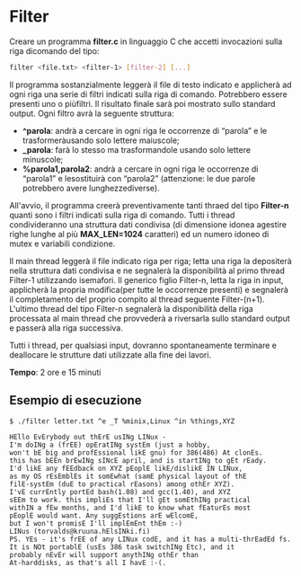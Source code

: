 # Filter
Creare un programma **filter.c** in linguaggio C che accetti invocazioni sulla riga dicomando del tipo:
```bash
filter <file.txt> <filter-1> [filter-2] [...]
```

Il programma sostanzialmente leggerà il file di testo indicato e applicherà ad ogni riga una serie di filtri indicati sulla riga di comando. Potrebbero essere presenti uno o piùfiltri. Il risultato finale sarà poi mostrato sullo standard output. Ogni filtro avrà la seguente struttura:
- **^parola**: andrà a cercare in ogni riga le occorrenze di “parola” e le trasformeràusando solo lettere maiuscole;
- **_parola**: farà lo stesso ma trasformandole usando solo lettere minuscole;
- **%parola1,parola2**: andrà a cercare in ogni riga le occorrenze di “parola1” e lesostituirà con “parola2” (attenzione: le due parole potrebbero avere lunghezzediverse).

All'avvio, il programma creerà preventivamente tanti thraed del tipo **Filter-n** quanti sono i filtri indicati sulla riga di comando. Tutti i thread condivideranno una struttura dati condivisa (di dimensione idonea agestire righe lunghe al più **MAX_LEN=1024** caratteri) ed un numero idoneo di mutex e variabili condizione.

Il main thread leggerà il file indicato riga per riga; letta una riga la depositerà nella struttura dati condivisa e ne segnalerà la disponibilità al primo thread Filter-1 utilizzando isemafori. Il generico figlio Filter-n, letta la riga in input, applicherà la propria modifica(per tutte le occorrenze presenti) e segnalerà il completamento del proprio compito al thread seguente Filter-(n+1). L'ultimo thread del tipo Filter-n segnalerà la disponibilità della riga processata al main thread che provvederà a riversarla sullo standard output e passerà alla riga successiva.

Tutti i thread, per qualsiasi input, dovranno spontaneamente terminare e deallocare le strutture dati utilizzate alla fine dei lavori.

**Tempo**: 2 ore e 15 minuti

## Esempio di esecuzione
```
$ ./filter letter.txt ^e _T %minix,Linux ^in %things,XYZ

HEllo EvErybody out thErE usINg LINux -
I'm doINg a (frEE) opEratINg systEm (just a hobby,
won't bE big and profEssional likE gnu) for 386(486) At clonEs.
this has bEEn brEwINg sINcE april, and is startINg to gEt rEady.
I'd likE any fEEdback on XYZ pEoplE likE/dislikE IN LINux,
as my OS rEsEmblEs it somEwhat (samE physical layout of thE
filE-systEm (duE to practical rEasons) among othEr XYZ).
I'vE currEntly portEd bash(1.08) and gcc(1.40), and XYZ
sEEm to work. this impliEs that I'll gEt somEthINg practical
withIN a fEw months, and I'd likE to know what fEaturEs most
pEoplE would want. Any suggEstions arE wElcomE,
but I won't promisE I'll implEmEnt thEm :-)
LINus (torvalds@kruuna.hElsINki.fi)
PS. YEs - it's frEE of any LINux codE, and it has a multi-thrEadEd fs.
It is NOt portablE (usEs 386 task switchINg Etc), and it
probably nEvEr will support anythINg othEr than
At-harddisks, as that's all I havE :-(.
```
